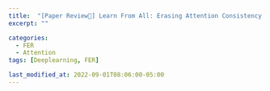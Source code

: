 ```yaml
---
title:  "[Paper Review📃] Learn From All: Erasing Attention Consistency for Noisy Label Facial Expression Recognition"
excerpt: ""

categories:
  - FER
  - Attention
tags: [Deeplearning, FER]

last_modified_at: 2022-09-01T08:06:00-05:00
---
```



